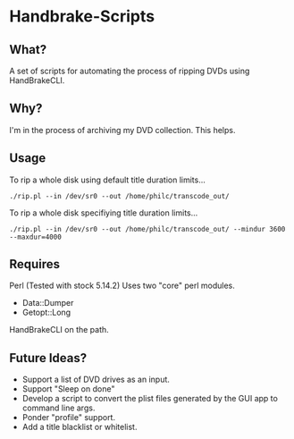Handbrake-Scripts
=================

What?
-----

A set of scripts for automating the process of ripping DVDs using HandBrakeCLI.

Why?
----

I'm in the process of archiving my DVD collection. This helps.

Usage
-----

To rip a whole disk using default title duration limits...

    ./rip.pl --in /dev/sr0 --out /home/philc/transcode_out/

To rip a whole disk specifiying title duration limits...

    ./rip.pl --in /dev/sr0 --out /home/philc/transcode_out/ --mindur 3600 --maxdur=4000

Requires
--------

Perl (Tested with stock 5.14.2)
Uses two "core" perl modules.
* Data::Dumper
* Getopt::Long

HandBrakeCLI on the path.

Future Ideas?
-------------

* Support a list of DVD drives as an input.
* Support "Sleep on done"
* Develop a script to convert the plist files generated by the GUI app to command line args.
* Ponder "profile" support.
* Add a title blacklist or whitelist.
